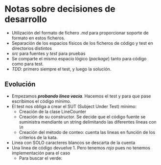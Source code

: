 Notas sobre decisiones de desarrollo
====================================
*   Utilización del formato de fichero *.md* para proporcionar soporte de formato en estos ficheros.
*   Separación de los espacios físicos de los ficheros de código y test en directorios distintos
   *   *src* para fuentes y *test* para pruebas
*   Se comparte el mismo espacio lógico (*package*) tanto para código como para test.
*   *TDD*: primero siempre el test, y luego la solución.

Evolución
------------------------------------
*   Empezamos **_probando línea vacia_**. Hacemos el test y para que pase escribimos el código mínimo.
   * El test nos obliga a crear el SUT (Subject Under Test) mínimo:
      * Creación de la clase LineCounter
      * Creación de su constructor. Se decide que el código fuente se suministra mendiante un string delimitando las diferentes líneas con *\n*
      * Creación del método de conteo: cuenta las lineas en función de los criterios de la kata.
*   Linea con SOLO caracteres blancos se descarta de la cuenta
*   Una linea de código devuelve 1. Pero tenemos *rojo* pues no tenemos implementación para el caso
      * Para buscar el verde:


